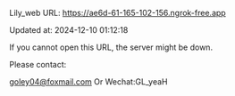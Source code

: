 Lily_web URL: https://ae6d-61-165-102-156.ngrok-free.app

Updated at: 2024-12-10 01:12:18

If you cannot open this URL, the server might be down.

Please contact: 

goley04@foxmail.com Or Wechat:GL_yeaH